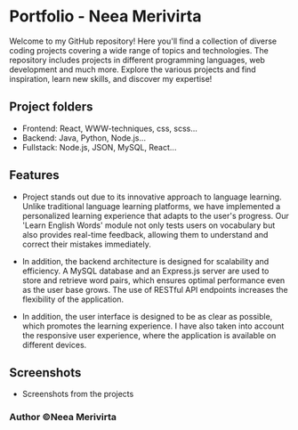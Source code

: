 # Portfolio - Neea Merivirta

Welcome to my GitHub repository! Here you'll find a collection of diverse coding projects covering a wide range of topics and technologies. The repository includes projects in different programming languages, web development and much more. Explore the various projects and find inspiration, learn new skills, and discover my expertise!

## Project folders

- Frontend: React, WWW-techniques, css, scss...
- Backend: Java, Python, Node.js...
- Fullstack: Node.js, JSON, MySQL, React...

## Features

- Project stands out due to its innovative approach to language learning. Unlike traditional language learning platforms, we have implemented a personalized learning experience that adapts to the user's progress. Our 'Learn English Words' module not only tests users on vocabulary but also provides real-time feedback, allowing them to understand and correct their mistakes immediately.

- In addition, the backend architecture is designed for scalability and efficiency. A MySQL database and an Express.js server are used to store and retrieve word pairs, which ensures optimal performance even as the user base grows. The use of RESTful API endpoints increases the flexibility of the application.

- In addition, the user interface is designed to be as clear as possible, which promotes the learning experience. I have also taken into account the responsive user experience, where the application is available on different devices.

## Screenshots

- Screenshots from the projects

### Author ©Neea Merivirta
